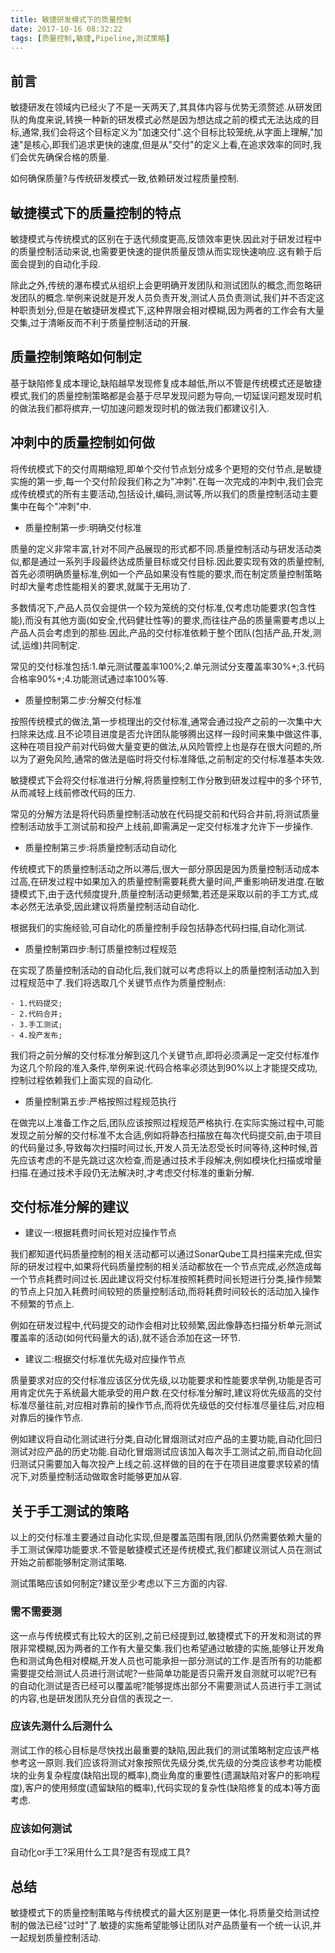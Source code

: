```yaml
---
title: 敏捷研发模式下的质量控制
date: 2017-10-16 08:32:22
tags: [质量控制,敏捷,Pipeline,测试策略]
---
```


## 前言

敏捷研发在领域内已经火了不是一天两天了,其具体内容与优势无须赘述.从研发团队的角度来说,转换一种新的研发模式必然是因为想达成之前的模式无法达成的目标,通常,我们会将这个目标定义为"加速交付".这个目标比较笼统,从字面上理解,"加速"是核心,即我们追求更快的速度,但是从"交付"的定义上看,在追求效率的同时,我们会优先确保合格的质量.

如何确保质量?与传统研发模式一致,依赖研发过程质量控制.

## 敏捷模式下的质量控制的特点

敏捷模式与传统模式的区别在于迭代频度更高,反馈效率更快.因此对于研发过程中的质量控制活动来说,也需要更快速的提供质量反馈从而实现快速响应.这有赖于后面会提到的自动化手段.

除此之外,传统的瀑布模式从组织上会更明确开发团队和测试团队的概念,而忽略研发团队的概念.举例来说就是开发人员负责开发,测试人员负责测试,我们并不否定这种职责划分,但是在敏捷研发模式下,这种界限会相对模糊,因为两者的工作会有大量交集,过于清晰反而不利于质量控制活动的开展.

## 质量控制策略如何制定

<!-- more -->
基于缺陷修复成本理论,缺陷越早发现修复成本越低,所以不管是传统模式还是敏捷模式,我们的质量控制策略都是会基于尽早发现问题为导向,一切延误问题发现时机的做法我们都将摈弃,一切加速问题发现时机的做法我们都建议引入.

## 冲刺中的质量控制如何做

将传统模式下的交付周期缩短,即单个交付节点划分成多个更短的交付节点,是敏捷实施的第一步,每一个交付阶段我们称之为"冲刺".在每一次完成的冲刺中,我们会完成传统模式的所有主要活动,包括设计,编码,测试等,所以我们的质量控制活动主要集中在每个"冲刺"中.

- 质量控制第一步:明确交付标准

质量的定义非常丰富,针对不同产品展现的形式都不同.质量控制活动与研发活动类似,都是通过一系列手段最终达成质量目标或交付目标.因此要实现有效的质量控制,首先必须明确质量标准,例如一个产品如果没有性能的要求,而在制定质量控制策略时却大量考虑性能相关的要求,就属于无用功了.

多数情况下,产品人员仅会提供一个较为笼统的交付标准,仅考虑功能要求(包含性能),而没有其他方面(如安全,代码健壮性等)的要求,而往往产品的质量需要考虑以上产品人员会考虑到的那些.因此,产品的交付标准依赖于整个团队(包括产品,开发,测试,运维)共同制定.

常见的交付标准包括:1.单元测试覆盖率100%;2.单元测试分支覆盖率30%+;3.代码合格率90%+;4.功能测试通过率100%等.

- 质量控制第二步:分解交付标准

按照传统模式的做法,第一步梳理出的交付标准,通常会通过投产之前的一次集中大扫除来达成.且不论项目进度是否允许团队能够腾出这样一段时间来集中做这件事,这种在项目投产前对代码做大量变更的做法,从风险管控上也是存在很大问题的,所以为了避免风险,通常的做法是临时将交付标准降低,之前制定的交付标准基本失效.

敏捷模式下会将交付标准进行分解,将质量控制工作分散到研发过程中的多个环节,从而减轻上线前修改代码的压力.

常见的分解方法是将代码质量控制活动放在代码提交前和代码合并前,将测试质量控制活动放手工测试前和投产上线前,即需满足一定交付标准才允许下一步操作.

- 质量控制第三步:将质量控制活动自动化

传统模式下的质量控制活动之所以滞后,很大一部分原因是因为质量控制活动成本过高,在研发过程中如果加入的质量控制需要耗费大量时间,严重影响研发进度.在敏捷模式下,由于迭代频度提升,质量控制活动更频繁,若还是采取以前的手工方式,成本必然无法承受,因此建议将质量控制活动自动化.

根据我们的实施经验,可自动化的质量控制手段包括静态代码扫描,自动化测试.

- 质量控制第四步:制订质量控制过程规范

在实现了质量控制活动的自动化后,我们就可以考虑将以上的质量控制活动加入到过程规范中了.我们将选取几个关键节点作为质量控制点:

	- 1.代码提交;
	- 2.代码合并;
	- 3.手工测试;
	- 4.投产发布;
	
我们将之前分解的交付标准分解到这几个关键节点,即将必须满足一定交付标准作为这几个阶段的准入条件,举例来说:代码合格率必须达到90%以上才能提交成功,控制过程依赖我们上面实现的自动化.

- 质量控制第五步:严格按照过程规范执行

在做完以上准备工作之后,团队应该按照过程规范严格执行.在实际实施过程中,可能发现之前分解的交付标准不太合适,例如将静态扫描放在每次代码提交前,由于项目的代码量过多,导致每次扫描时间过长,开发人员无法忍受长时间等待,这种时候,首先应该考虑的不是先跳过这次检查,而是通过技术手段解决,例如模块化扫描或增量扫描.在通过技术手段仍无法解决时,才考虑交付标准的重新分解.

## 交付标准分解的建议

- 建议一:根据耗费时间长短对应操作节点

我们都知道代码质量控制的相关活动都可以通过SonarQube工具扫描来完成,但实际的研发过程中,如果将代码质量控制的相关活动都放在一个节点完成,必然造成每一个节点耗费时间过长.因此建议将交付标准按照耗费时间长短进行分类,操作频繁的节点上只加入耗费时间较短的质量控制活动,而将耗费时间较长的活动加入操作不频繁的节点上.

例如在研发过程中,代码提交的动作会相对比较频繁,因此像静态扫描分析单元测试覆盖率的活动(如何代码量大的话),就不适合添加在这一环节.

- 建议二:根据交付标准优先级对应操作节点

质量要求对应的交付标准应该区分优先级,以功能要求和性能要求举例,功能是否可用肯定优先于系统最大能承受的用户数.在交付标准分解时,建议将优先级高的交付标准尽量往前,对应相对靠前的操作节点,而将优先级低的交付标准尽量往后,对应相对靠后的操作节点.

例如建议将自动化测试进行分类,自动化冒烟测试对应产品的主要功能,自动化回归测试对应产品的历史功能.自动化冒烟测试应该加入每次手工测试之前,而自动化回归测试只需要加入每次投产上线之前.这样做的目的在于在项目进度要求较紧的情况下,对质量控制活动做取舍时能够更加从容.

## 关于手工测试的策略

以上的交付标准主要通过自动化实现,但是覆盖范围有限,团队仍然需要依赖大量的手工测试保障功能要求.不管是敏捷模式还是传统模式,我们都建议测试人员在测试开始之前都能够制定测试策略.

测试策略应该如何制定?建议至少考虑以下三方面的内容.

### 需不需要测

这一点与传统模式有比较大的区别,之前已经提到过,敏捷模式下的开发和测试的界限非常模糊,因为两者的工作有大量交集.我们也希望通过敏捷的实施,能够让开发角色和测试角色相对模糊,开发人员也可能承担一部分测试的工作.是否所有的功能都需要提交给测试人员进行测试呢?一些简单功能是否只需开发自测就可以呢?已有的自动化测试是否已经可以覆盖呢?能够提炼出部分不需要测试人员进行手工测试的内容,也是研发团队充分自信的表现之一.

### 应该先测什么后测什么

测试工作的核心目标是尽快找出最重要的缺陷,因此我们的测试策略制定应该严格参考这一原则.我们应该将测试对象按照优先级分类,优先级的分类应该参考功能模块的业务复杂程度(缺陷出现的概率),商业角度的重要性(遗漏缺陷对客户的影响程度),客户的使用频度(遗留缺陷的概率),代码实现的复杂性(缺陷修复的成本)等方面考虑.

### 应该如何测试

自动化or手工?采用什么工具?是否有现成工具?

## 总结

敏捷模式下的质量控制策略与传统模式的最大区别是更一体化.将质量交给测试控制的做法已经"过时"了.敏捷的实施希望能够让团队对产品质量有一个统一认识,并一起规划质量控制活动.





